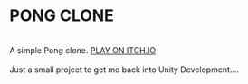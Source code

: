 # PONG CLONE

<br>A simple Pong clone. [PLAY ON ITCH.IO](https://vrslurpin.itch.io/pong/) </br>
<br> Just a small project to get me back into Unity Development....</br>
